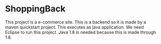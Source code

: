# ShoppingBack

This project is a e-commerce site.
This is a backend so it is made by a maven quickstart project.
This executes as java application.
We need Eclipse to run this project.
Java 1.8 is needed because this is made through 1.8.
